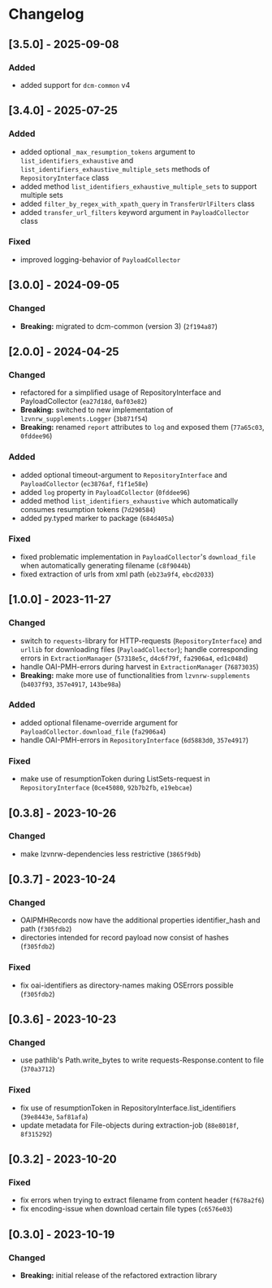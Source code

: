 # Changelog

## [3.5.0] - 2025-09-08

### Added

- added support for `dcm-common` v4

## [3.4.0] - 2025-07-25

### Added

- added optional `_max_resumption_tokens` argument to `list_identifiers_exhaustive` and `list_identifiers_exhaustive_multiple_sets` methods of `RepositoryInterface` class
- added method `list_identifiers_exhaustive_multiple_sets` to support multiple sets
- added `filter_by_regex_with_xpath_query` in `TransferUrlFilters` class
- added `transfer_url_filters` keyword argument in `PayloadCollector` class

### Fixed

- improved logging-behavior of `PayloadCollector`

## [3.0.0] - 2024-09-05

### Changed

- **Breaking:** migrated to dcm-common (version 3) (`2f194a87`)

## [2.0.0] - 2024-04-25

### Changed

- refactored for a simplified usage of RepositoryInterface and PayloadCollector (`ea27d18d`, `0af03e82`)
- **Breaking:** switched to new implementation of `lzvnrw_supplements.Logger` (`3b871f54`)
- **Breaking:** renamed `report` attributes to `log` and exposed them (`77a65c03`, `0fddee96`)

### Added

- added optional timeout-argument to `RepositoryInterface` and `PayloadCollector` (`ec3876af`, `f1f1e58e`)
- added `log` property in `PayloadCollector` (`0fddee96`)
- added method `list_identifiers_exhaustive` which automatically consumes resumption tokens (`7d290584`)
- added py.typed marker to package (`684d405a`)

### Fixed

- fixed problematic implementation in `PayloadCollector`'s `download_file` when automatically generating filename (`c8f9044b`)
- fixed extraction of urls from xml path (`eb23a9f4`, `ebcd2033`)

## [1.0.0] - 2023-11-27

### Changed
- switch to `requests`-library for HTTP-requests (`RepositoryInterface`) and `urllib` for downloading files (`PayloadCollector`); handle corresponding errors in `ExtractionManager` (`57318e5c`, `d4c6f79f`, `fa2906a4`, `ed1c048d`)
- handle OAI-PMH-errors during harvest in `ExtractionManager` (`76873035`)
- **Breaking:** make more use of functionalities from `lzvnrw-supplements` (`b4037f93`, `357e4917`, `143be98a`)

### Added
- added optional filename-override argument for `PayloadCollector.download_file` (`fa2906a4`)
- handle OAI-PMH-errors in `RepositoryInterface` (`6d5883d0`, `357e4917`)

### Fixed
- make use of resumptionToken during ListSets-request in `RepositoryInterface` (`0ce45080`, `92b7b2fb`, `e19ebcae`)

## [0.3.8] - 2023-10-26

### Changed

- make lzvnrw-dependencies less restrictive (`3865f9db`)

## [0.3.7] - 2023-10-24

### Changed

- OAIPMHRecords now have the additional properties identifier_hash and path  (`f305fdb2`)
- directories intended for record payload now consist of hashes (`f305fdb2`)

### Fixed

- fix oai-identifiers as directory-names making OSErrors possible (`f305fdb2`)

## [0.3.6] - 2023-10-23

### Changed

- use pathlib's Path.write_bytes to write requests-Response.content to file (`370a3712`)

### Fixed

- fix use of resumptionToken in RepositoryInterface.list_identifiers (`39e8443e`, `5af81afa`)
- update metadata for File-objects during extraction-job (`88e8018f`, `8f315292`)

## [0.3.2] - 2023-10-20

### Fixed

- fix errors when trying to extract filename from content header (`f678a2f6`)
- fix encoding-issue when download certain file types (`c6576e03`)

## [0.3.0] - 2023-10-19

### Changed

- **Breaking:** initial release of the refactored extraction library

